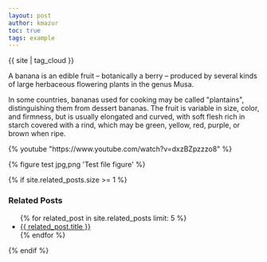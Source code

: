 ```yaml
---
layout: post
author: kmazur
toc: true
tags: example
---
```



<div id="tag-cloud">
    {{ site | tag_cloud }}
</div>

A banana is an edible fruit – botanically a berry – produced by several kinds
of large herbaceous flowering plants in the genus Musa.

In some countries, bananas used for cooking may be called "plantains",
distinguishing them from dessert bananas. The fruit is variable in size, color,
and firmness, but is usually elongated and curved, with soft flesh rich in
starch covered with a rind, which may be green, yellow, red, purple, or brown
when ripe.

<div style="width: 100%;">
{% youtube "https://www.youtube.com/watch?v=dxzBZpzzzo8" %}
</div>

{% figure test jpg,png 'Test file figure' %}

{% if site.related_posts.size >= 1 %}
<div>
  <h3>Related Posts</h3>
  <ul>
  {% for related_post in site.related_posts limit: 5 %}
    <li><a href="{{ related_post.url }}">{{ related_post.title }}</a></li>
  {% endfor %}
  </ul>
</div>
{% endif %}

